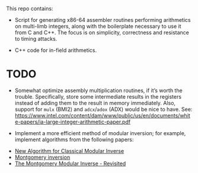 This repo contains:

* Script for generating x86-64 assembler routines performing arithmetics on multi-limb integers,
along with the boilerplate necessary to use it from C and C++.
The focus is on simplicity, correctness and resistance to timing attacks.

* C++ code for in-field arithmetics.

# TODO

* Somewhat optimize assembly multiplication routines, if it’s worth the trouble. Specifically, store
some intermediate results in the registers instead of adding them to the result in memory
immediately. Also, support for `mulx` (BMI2) and `adcx`/`adox` (ADX) would be nice to have.
See: https://www.intel.com/content/dam/www/public/us/en/documents/white-papers/ia-large-integer-arithmetic-paper.pdf

* Implement a more efficient method of modular inversion; for example, implement algorithms from the
following papers:
 - [New Algorithm for Classical Modular Inverse](https://link.springer.com/content/pdf/10.1007%2F3-540-36400-5_6.pdf)
 - [Montgomery inversion](https://cetinkoc.net/docs/j82.pdf)
 - [The Montgomery Modular Inverse - Revisited](https://citeseerx.ist.psu.edu/viewdoc/download?doi=10.1.1.75.8377&rep=rep1&type=pdf)
